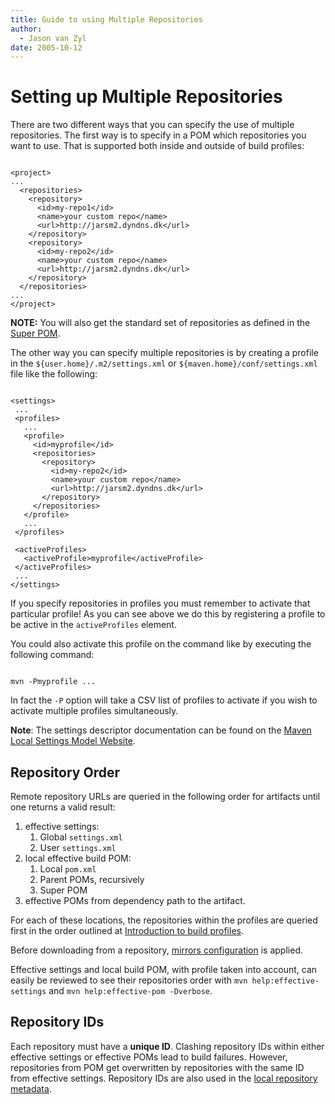 ```yaml
---
title: Guide to using Multiple Repositories
author: 
  - Jason van Zyl
date: 2005-10-12
---
```


<!-- Licensed to the Apache Software Foundation (ASF) under one-->
<!-- or more contributor license agreements.  See the NOTICE file-->
<!-- distributed with this work for additional information-->
<!-- regarding copyright ownership.  The ASF licenses this file-->
<!-- to you under the Apache License, Version 2.0 (the-->
<!-- "License"); you may not use this file except in compliance-->
<!-- with the License.  You may obtain a copy of the License at-->
<!---->
<!--   http://www.apache.org/licenses/LICENSE-2.0-->
<!---->
<!-- Unless required by applicable law or agreed to in writing,-->
<!-- software distributed under the License is distributed on an-->
<!-- "AS IS" BASIS, WITHOUT WARRANTIES OR CONDITIONS OF ANY-->
<!-- KIND, either express or implied.  See the License for the-->
<!-- specific language governing permissions and limitations-->
<!-- under the License.-->
<!-- NOTE: For help with the syntax of this file, see:-->
<!-- http://maven.apache.org/doxia/references/apt-format.html-->
# Setting up Multiple Repositories

There are two different ways that you can specify the use of multiple repositories\. The first way is to specify in a POM which repositories you want to use\. That is supported both inside and outside of build profiles:

```

<project>
...
  <repositories>
    <repository>
      <id>my-repo1</id>
      <name>your custom repo</name>
      <url>http://jarsm2.dyndns.dk</url>
    </repository>
    <repository>
      <id>my-repo2</id>
      <name>your custom repo</name>
      <url>http://jarsm2.dyndns.dk</url>
    </repository>
  </repositories>
...
</project>
```

**NOTE:** You will also get the standard set of repositories as defined in the [Super POM](\.\./introduction/introduction\-to\-the\-pom\.html\#Super\_POM)\.

The other way you can specify multiple repositories is by creating a profile in the `${user.home}/.m2/settings.xml` or `${maven.home}/conf/settings.xml` file like the following:

```

<settings>
 ...
 <profiles>
   ...
   <profile>
     <id>myprofile</id>
     <repositories>
       <repository>
         <id>my-repo2</id>
         <name>your custom repo</name>
         <url>http://jarsm2.dyndns.dk</url>
       </repository>
     </repositories>
   </profile>
   ...
 </profiles>

 <activeProfiles>
   <activeProfile>myprofile</activeProfile>
 </activeProfiles>
 ...
</settings>
```

If you specify repositories in profiles you must remember to activate that particular profile\! As you can see above we do this by registering a profile to be active in the `activeProfiles` element\.

You could also activate this profile on the command like by executing the following command:

```

mvn -Pmyprofile ...
```

In fact the `-P` option will take a CSV list of profiles to activate if you wish to activate multiple profiles simultaneously\.

**Note**: The settings descriptor documentation can be found on the [Maven Local Settings Model Website](\.\./\.\./maven\-settings/settings\.html)\.

## Repository Order

Remote repository URLs are queried in the following order for artifacts until one returns a valid result:

1. effective settings:
    1. Global `settings.xml`
    1. User `settings.xml`
1. local effective build POM:
    1. Local `pom.xml`
    1. Parent POMs, recursively
    1. Super POM
1. effective POMs from dependency path to the artifact\.

For each of these locations, the repositories within the profiles are queried first in the order outlined at [Introduction to build profiles](\.\./introduction/introduction\-to\-profiles\.html)\.

Before downloading from a repository, [mirrors configuration](\./guide\-mirror\-settings\.html) is applied\.

Effective settings and local build POM, with profile taken into account, can easily be reviewed to see their repositories order with `mvn help:effective-settings` and `mvn help:effective-pom -Dverbose`\.

## Repository IDs

Each repository must have a **unique ID**\. Clashing repository IDs within either effective settings or effective POMs lead to build failures\. However, repositories from POM get overwritten by repositories with the same ID from effective settings\. Repository IDs are also used in the [local repository metadata](https://maven\.apache\.org/ref/3\-LATEST/maven\-repository\-metadata/)\.

